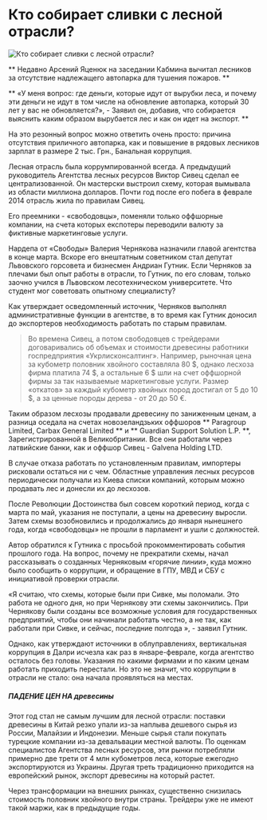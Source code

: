 Кто собирает сливки с лесной отрасли?
======

![Кто собирает сливки с лесной отрасли?](Http://corruptua.org/wp-content/uploads/2015/07/wood-522412_1280.jpg)

** Недавно Арсений Яценюк на заседании Кабмина вычитал лесников за отсутствие надлежащего автопарка для тушения пожаров. **

** «У меня вопрос: где деньги, которые идут от вырубки леса, и почему эти деньги не идут в том числе на обновление автопарка, который 30 лет у вас не обновляется?», - Заявил он, добавив, что собирается выяснить каким образом вырубается лес и как он идет на экспорт. **

На это резонный вопрос можно ответить очень просто: причина отсутствия приличного автопарка, как и повышение в рядовых лесников зарплат в размере 2 тыс. Грн., Банальная коррупция.

Лесная отрасль была коррумпированной всегда. А предыдущий руководитель Агентства лесных ресурсов Виктор Сивец сделал ее централизованной. Он мастерски выстроил схему, которая вымывала из области миллиона долларов. Почти год после его побега в феврале 2014 отрасль жила по правилам Сивец.

Его преемники - «свободовцы», поменяли только оффшорные компании, на счета которых експотеры переводили валюту за фиктивные маркетинговые услуги.

Нардепа от «Свободы» Валерия Чернякова назначили главой агентства в конце марта. Вскоре его внештатным советником стал депутат Львовского горсовета и бизнесмен Андриан Гутник. Если Черняков за плечами был опыт работы в отрасли, то Гутник, по его словам, только заочно учился в Львовском лесотехническом университете. Что студент мог советовать опытному специалисту?

Как утверждает осведомленный источник, Черняков выполнял административные функции в агентстве, в то время как Гутник доносил до экспортеров необходимость работать по старым правилам.

> Во времена Сивец, а потом свободовцев с трейдерами договаривались об объемах и стоимости древесины работники госпредприятия «Укрлисконсалтинг». Например, рыночная цена за кубометр половник хвойного составляла 80 $, однако лесхоза фирма платила 74 $, а остальные 6 $ шли на счет оффшорной фирмы за так называемые маркетинговые услуги. Размер «откатов» за каждый кубометр хвойных пород достигал от 5 до 10 $, а за ценные породы дерева - от 20 до 50 €.

Таким образом лесхозы продавали древесину по заниженным ценам, а разница оседала на счетах новозеландзьких оффшоров ** Paragroup Limited, Carbax General Limited ** и ** Guardian Support Solution L.P. **, Зарегистрированной в Великобритании. Все они работали через латвийские банки, как и оффшор Сивец - Galvena Holding LTD.

В случае отказа работать по установленным правилам, импортеры рисковали остаться ни с чем. Областные управления лесных ресурсов периодически получали из Киева списки компаний, которым можно продавать лес и донесли их до лесхозов.

После Революции Достоинства был совсем короткий период, когда с марта по май, указания не поступали, а цены на древесину выросли. Затем схемы возобновились и продолжались до января нынешнего года, когда «свободовцы» не прошли в парламент и ушли с должностей.

Автор обратился к Гутника с просьбой прокомментировать события прошлого года. На вопрос, почему не прекратили схемы, начал рассказывать о созданных Черняковым «горячие линии», куда можно было сообщить о коррупции, и обращение в ГПУ, МВД и СБУ с инициативой проверки отрасли.

«Я считаю, что схемы, которые были при Сивке, мы поломали. Это работа не одного дня, но при Чернякову эти схемы закончились. При Чернякову были созданы все возможные условия для государственных предприятий, чтобы они начинали работать честно, а не так, как работали при Сивке, и сейчас, последние полгода », - заявил Гутник.

Однако, как утверждают источники в облуправлениях, вертикальная коррупция в Далри исчезла как раз в январе-феврале, когда агентство осталось без головы. Указания по какими фирмами и по каким ценам работать приходить перестали. Но это не значит, что коррупции в отрасли не стало: она начала проявляться на местах.

##### ПАДЕНИЕ ЦЕН НА древесины

Этот год стал не самым лучшим для лесной отрасли: поставки древесины в Китай резко упали из-за наплыва дешевого сырья из России, Малайзии и Индонезии. Меньше сырья стали покупать турецкие компании из-за девальвации местной валюты. По оценкам специалистов Агентства лесных ресурсов, эти рынки потребляли примерно две трети от 4 млн кубометров леса, которые ежегодно экспортируются из Украины. Другая треть традиционно приходится на европейский рынок, экспорт древесины на который растет.

Через трансформации на внешних рынках, существенно снизилась стоимость половник хвойного внутри страны. Трейдеры уже не имеют такой маржи, как в предыдущие годы.